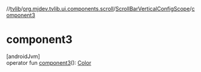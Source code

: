 //[tvlib](../../../index.md)/[org.mjdev.tvlib.ui.components.scroll](../index.md)/[ScrollBarVerticalConfigScope](index.md)/[component3](component3.md)

# component3

[androidJvm]\
operator fun [component3](component3.md)(): [Color](https://developer.android.com/reference/kotlin/androidx/compose/ui/graphics/Color.html)
